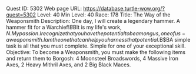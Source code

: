 Quest ID: 5302
Web page URL: https://database.turtle-wow.org/?quest=5302
Level: 40
Min Level: 40
Race: 178
Title: The Way of the Weaponsmith
Description: One day, I will create a legendary hammer. A hammer fit for a Warchief!$B$BIt is my life's work, $N. My passion. I recognize that you have the potential to be among us, one of us - a weaponsmith. I am the one that can help you harness that potential.$B$BA simple task is all that you must complete. Simple for one of your exceptional skill. 
Objective: To become a Weaponsmith, you must make the following items and return them to Borgosh: 4 Moonsteel Broadswords, 4 Massive Iron Axes, 2 Heavy Mithril Axes, and 2 Big Black Maces.
